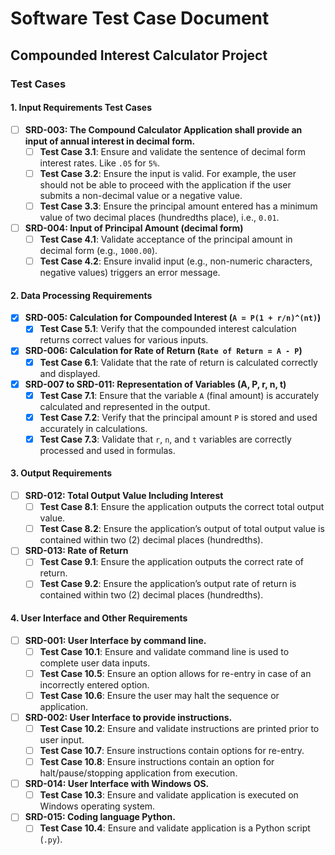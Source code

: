 # Software Test Case Document  
## Compounded Interest Calculator Project  

### Test Cases  

#### 1. Input Requirements Test Cases  

- [ ] **SRD-003: The Compound Calculator Application shall provide an input of annual interest in decimal form.**  
  - [ ] **Test Case 3.1**: Ensure and validate the sentence of decimal form interest rates. Like `.05` for `5%`.  
  - [ ] **Test Case 3.2**: Ensure the input is valid. For example, the user should not be able to proceed with the application if the user submits a non-decimal value or a negative value.  
  - [ ] **Test Case 3.3**: Ensure the principal amount entered has a minimum value of two decimal places (hundredths place), i.e., `0.01`.  

- [ ] **SRD-004: Input of Principal Amount (decimal form)**  
  - [ ] **Test Case 4.1**: Validate acceptance of the principal amount in decimal form (e.g., `1000.00`).  
  - [ ] **Test Case 4.2**: Ensure invalid input (e.g., non-numeric characters, negative values) triggers an error message.  

#### 2. Data Processing Requirements  

- [X] **SRD-005: Calculation for Compounded Interest (`A = P(1 + r/n)^(nt)`)**  
  - [X] **Test Case 5.1**: Verify that the compounded interest calculation returns correct values for various inputs.  

- [X] **SRD-006: Calculation for Rate of Return (`Rate of Return = A - P`)**  
  - [X] **Test Case 6.1**: Validate that the rate of return is calculated correctly and displayed.  

- [X] **SRD-007 to SRD-011: Representation of Variables (A, P, r, n, t)**  
  - [X] **Test Case 7.1**: Ensure that the variable `A` (final amount) is accurately calculated and represented in the output.  
  - [X] **Test Case 7.2**: Verify that the principal amount `P` is stored and used accurately in calculations.  
  - [X] **Test Case 7.3**: Validate that `r`, `n`, and `t` variables are correctly processed and used in formulas.  

#### 3. Output Requirements  

- [ ] **SRD-012: Total Output Value Including Interest**  
  - [ ] **Test Case 8.1**: Ensure the application outputs the correct total output value.  
  - [ ] **Test Case 8.2**: Ensure the application’s output of total output value is contained within two (2) decimal places (hundredths).  

- [ ] **SRD-013: Rate of Return**  
  - [ ] **Test Case 9.1**: Ensure the application outputs the correct rate of return.  
  - [ ] **Test Case 9.2**: Ensure the application’s output rate of return is contained within two (2) decimal places (hundredths).  

#### 4. User Interface and Other Requirements  

- [ ] **SRD-001: User Interface by command line.**  
  - [ ] **Test Case 10.1**: Ensure and validate command line is used to complete user data inputs.  
  - [ ] **Test Case 10.5**: Ensure an option allows for re-entry in case of an incorrectly entered option.  
  - [ ] **Test Case 10.6**: Ensure the user may halt the sequence or application.  

- [ ] **SRD-002: User Interface to provide instructions.**  
  - [ ] **Test Case 10.2**: Ensure and validate instructions are printed prior to user input.  
  - [ ] **Test Case 10.7**: Ensure instructions contain options for re-entry.  
  - [ ] **Test Case 10.8**: Ensure instructions contain an option for halt/pause/stopping application from execution.  

- [ ] **SRD-014: User Interface with Windows OS.**  
  - [ ] **Test Case 10.3**: Ensure and validate application is executed on Windows operating system.  

- [ ] **SRD-015: Coding language Python.**  
  - [ ] **Test Case 10.4**: Ensure and validate application is a Python script (`.py`).  
